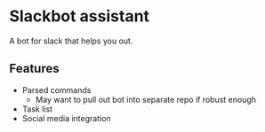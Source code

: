# Slackbot assistant

A bot for slack that helps you out.

## Features

- Parsed commands
  - May want to pull out bot into separate repo if robust enough
- Task list
- Social media integration
